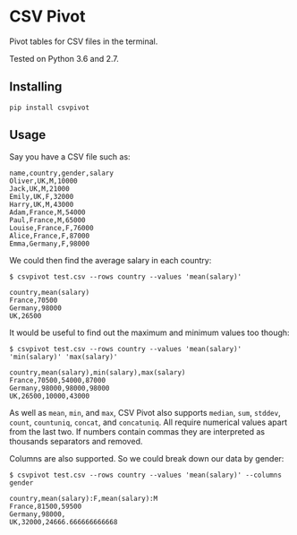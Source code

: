 CSV Pivot
=========

Pivot tables for CSV files in the terminal.

Tested on Python 3.6 and 2.7.


Installing
----------

    pip install csvpivot


Usage
-----

Say you have a CSV file such as:

    name,country,gender,salary
    Oliver,UK,M,10000
    Jack,UK,M,21000
    Emily,UK,F,32000
    Harry,UK,M,43000
    Adam,France,M,54000
    Paul,France,M,65000
    Louise,France,F,76000
    Alice,France,F,87000
    Emma,Germany,F,98000

We could then find the average salary in each country:

    $ csvpivot test.csv --rows country --values 'mean(salary)'

    country,mean(salary)
    France,70500
    Germany,98000
    UK,26500

It would be useful to find out the maximum and minimum values too though:

    $ csvpivot test.csv --rows country --values 'mean(salary)' 'min(salary)' 'max(salary)'

    country,mean(salary),min(salary),max(salary)
    France,70500,54000,87000
    Germany,98000,98000,98000
    UK,26500,10000,43000

As well as `mean`, `min`, and `max`, CSV Pivot also supports `median`, `sum`, `stddev`, `count`, `countuniq`, `concat`, and `concatuniq`. All require numerical values apart from the last two. If numbers contain commas they are interpreted as thousands separators and removed.

Columns are also supported. So we could break down our data by gender:

    $ csvpivot test.csv --rows country --values 'mean(salary)' --columns gender

    country,mean(salary):F,mean(salary):M
    France,81500,59500
    Germany,98000,
    UK,32000,24666.666666666668
